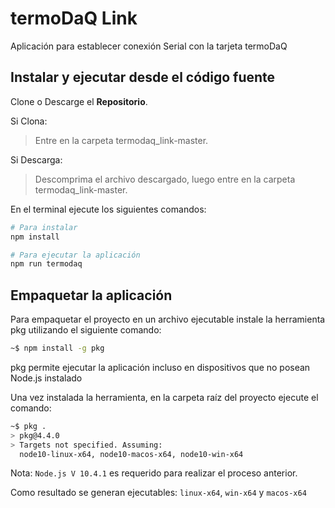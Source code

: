 # termoDaQ Link

Aplicación para establecer conexión Serial con la tarjeta termoDaQ

## Instalar y ejecutar desde el código fuente

Clone o Descarge el **Repositorio**.

Si Clona:
> Entre en la carpeta termodaq_link-master.

Si Descarga:
> Descomprima el archivo descargado, luego entre en la carpeta termodaq_link-master.

En el terminal ejecute los siguientes comandos:

```bash
# Para instalar
npm install

# Para ejecutar la aplicación
npm run termodaq
```

## Empaquetar la aplicación

Para empaquetar el proyecto en un archivo ejecutable instale la herramienta pkg utilizando el siguiente comando:

```bash
~$ npm install -g pkg
```

pkg permite ejecutar la aplicación incluso en dispositivos que no posean Node.js instalado

Una vez instalada la herramienta, en la carpeta raíz del proyecto ejecute el comando:

```bash
~$ pkg .
> pkg@4.4.0
> Targets not specified. Assuming:
  node10-linux-x64, node10-macos-x64, node10-win-x64
```

Nota: `Node.js V 10.4.1` es requerido para realizar el proceso anterior.

Como resultado se generan ejecutables: `linux-x64`, `win-x64` y `macos-x64`
